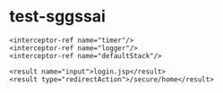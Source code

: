 # test-sggssai
<action name="login"  class="tutorial.Login">
 
    <interceptor-ref name="timer"/>
    <interceptor-ref name="logger"/>
    <interceptor-ref name="defaultStack"/>
 
    <result name="input">login.jsp</result>
    <result type="redirectAction">/secure/home</result>
 
</action>
